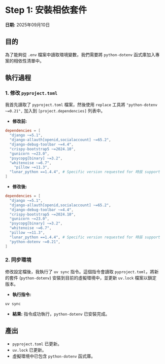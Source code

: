 # Step 1: 安裝相依套件

**日期:** 2025年09月10日

## 目的

為了能夠從 `.env` 檔案中讀取環境變數，我們需要將 `python-dotenv` 函式庫加入專案的相依性清單中。

## 執行過程

### 1. 修改 `pyproject.toml`

我首先讀取了 `pyproject.toml` 檔案，然後使用 `replace` 工具將 `"python-dotenv ~=0.21",` 加入到 `[project.dependencies]` 列表中。

- **修改前:**
```toml
dependencies = [
  "django ~=5.1",
  "django-allauth[openid,socialaccount] ~=65.2",
  "django-debug-toolbar ~=4.4",
  "crispy-bootstrap5 ~=2024.10",
  "gunicorn ~=23.0",
  "psycopg[binary] ~=3.2",
  "whitenoise ~=6.7",
    "pillow ~=11.3",
  "lunar_python ==1.4.4", # Specific version requested for 時辰 support
]
```

- **修改後:**
```toml
dependencies = [
  "django ~=5.1",
  "django-allauth[openid,socialaccount] ~=65.2",
  "django-debug-toolbar ~=4.4",
  "crispy-bootstrap5 ~=2024.10",
  "gunicorn ~=23.0",
  "psycopg[binary] ~=3.2",
  "whitenoise ~=6.7",
  "pillow ~=11.3",
  "lunar_python ==1.4.4", # Specific version requested for 時辰 support
  "python-dotenv ~=0.21",
]
```

### 2. 同步環境

修改設定檔後，我執行了 `uv sync` 指令。這個指令會讀取 `pyproject.toml`，將新的套件 (`python-dotenv`) 安裝到目前的虛擬環境中，並更新 `uv.lock` 檔案以鎖定版本。

- **執行指令:**
```bash
uv sync
```

- **結果:** 指令成功執行，`python-dotenv` 已安裝完成。

## 產出

- `pyproject.toml` 已更新。
- `uv.lock` 已更新。
- 虛擬環境中已包含 `python-dotenv` 函式庫。
